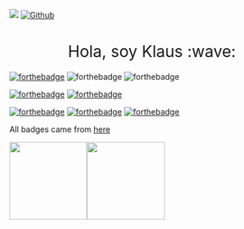 ![](https://visitor-badge.laobi.icu/badge?page_id=klauswiese.klauswiese) [![Github](https://img.shields.io/github/followers/klauswiese?label=Follow&style=social)](https://github.com/klauswiese)


<h1 style="font-weight:normal" align="center">
  &nbsp;Hola, soy Klaus :wave:&nbsp;
</h1>

[![forthebadge](https://forthebadge.com/images/badges/powered-by-electricity.svg)](https://en.wikipedia.org/wiki/Nikola_Tesla)
![forthebadge](https://forthebadge.com/images/badges/built-with-love.svg)
![forthebadge](https://forthebadge.com/images/badges/ctrl-c-ctrl-v.svg)

[![forthebadge](https://forthebadge.com/images/badges/certified-elijah-wood.svg)](https://en.wikipedia.org/wiki/Elijah_Wood)
[![forthebadge](https://forthebadge.com/images/badges/compatibility-club-penguin.svg)](https://ubuntu.com/)

[![forthebadge](https://forthebadge.com/images/badges/winter-is-coming.svg)](https://gameofthrones.fandom.com/wiki/Arya_Stark)
[![forthebadge](https://forthebadge.com/images/badges/you-didnt-ask-for-this.svg)](https://www.youtube.com/watch?v=TKYALsp-sIg)
[![forthebadge](https://forthebadge.com/images/badges/works-on-my-machine.svg)](https://www.lenovo.com/us/en/workstation/thinkstation/thinkstation-p-series/ThinkStation-P300/p/33TS3TPP300)


All badges came from [here](https://forthebadge.com)


<!-- <a href="https://www.input-fields.com/"> -->
  <img height="137.3px" src="https://github-readme-stats.vercel.app/api?username=klauswiese&hide_title=true&hide_border=true&show_icons=true&include_all_commits=true&count_private=true&line_height=21&text_color=000&icon_color=000&theme=graywhite" /><!-- wi*quL3fcV --><img height="137.3px" src="https://github-readme-stats.vercel.app/api/top-langs/?username=klauswiese&hide=html&hide_title=true&hide_border=true&layout=compact&langs_count=7&exclude_repo=comp426&text_color=000&icon_color=ffftheme=graywhite" />
<!-- </a> -->



<!--
**klauswiese/klauswiese** is a ✨ _special_ ✨ repository because its `README.md` (this file) appears on your GitHub profile.
  [![forthebadge](https://forthebadge.com/images/badges/works-on-my-machine.svg)](https://forthebadge.com)
 [![forthebadge](https://forthebadge.com/images/badges/you-didnt-ask-for-this.svg)](https://forthebadge.com)
Here are some ideas to get you started:

- 🔭 I’m currently working on ...
- 🌱 I’m currently learning ...
- 👯 I’m looking to collaborate on ...
- 🤔 I’m looking for help with ...
- 💬 Ask me about ...
- 📫 How to reach me: ...
- 😄 Pronouns: ...
- ⚡ Fun fact: ...
-->
